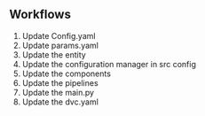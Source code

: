 ## Workflows
1. Update Config.yaml
2. Update params.yaml
3. Update the entity
4. Update the configuration manager in src config
5. Update the components
6. Update the pipelines
7. Update the main.py
8. Update the dvc.yaml